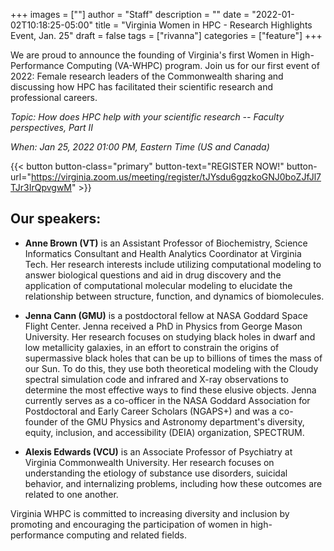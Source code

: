 +++
images = [""]
author = "Staff"
description = ""
date = "2022-01-02T10:18:25-05:00"
title = "Virginia Women in HPC - Research Highlights Event, Jan. 25"
draft = false
tags = ["rivanna"]
categories = ["feature"]
+++

We are proud to announce the founding of Virginia's first Women in High-Performance Computing (VA-WHPC) program. Join us for our first event of 2022: Female research leaders of the Commonwealth sharing and discussing how HPC has facilitated their scientific research and professional careers.

*Topic: How does HPC help with your scientific research -- Faculty perspectives, Part II* 

*When: Jan 25, 2022 01:00 PM, Eastern Time (US and Canada)* 

{{< button button-class="primary" button-text="REGISTER NOW!" button-url="https://virginia.zoom.us/meeting/register/tJYsdu6gqzkoGNJ0boZJfJl7TJr3IrQpvgwM" >}}


## Our speakers:

* **Anne Brown (VT)** is an Assistant Professor of Biochemistry, Science Informatics Consultant and Health Analytics Coordinator at Virginia Tech. Her research interests include utilizing computational modeling to answer biological questions and aid in drug discovery and the application of computational molecular modeling to elucidate the relationship between structure, function, and dynamics of biomolecules. 

* **Jenna Cann (GMU)** is a postdoctoral fellow at NASA Goddard Space Flight Center. Jenna received a PhD in Physics from George Mason University. Her research focuses on studying black holes in dwarf and low metallicity galaxies, in an effort to constrain the origins of supermassive black holes that can be up to billions of times the mass of our Sun. To do this, they use both theoretical modeling with the Cloudy spectral simulation code and infrared and X-ray observations to determine the most effective ways to find these elusive objects. Jenna currently serves as a co-officer in the NASA Goddard Association for Postdoctoral and Early Career Scholars (NGAPS+) and was a co-founder of the GMU Physics and Astronomy department's diversity, equity, inclusion, and accessibility (DEIA) organization, SPECTRUM.

* **Alexis Edwards (VCU)** is an Associate Professor of Psychiatry at Virginia Commonwealth University. Her research focuses on understanding the etiology of substance use disorders, suicidal behavior, and internalizing problems, including how these outcomes are related to one another. 

Virginia WHPC is committed to increasing diversity and inclusion by promoting and encouraging the participation of women in high-performance computing and related fields. 
